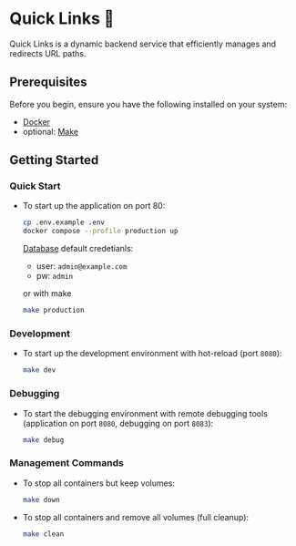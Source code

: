 # Quick Links 🔗
Quick Links is a dynamic backend service that efficiently manages and redirects URL paths.

## Prerequisites
Before you begin, ensure you have the following installed on your system:
- [Docker](https://docs.docker.com/get-docker/)
- optional: [Make](https://www.gnu.org/software/make/)

## Getting Started

### Quick Start
- To start up the application on port 80:
  ```bash
  cp .env.example .env
  docker compose --profile production up
  ```
  [Database](http://localhost:8082/) default credetianls:
  - user: ```admin@example.com```
  - pw: ```admin```

  
  or with make
  ```bash
  make production
  ```

### Development
- To start up the development environment with hot-reload (port `8080`):
  ```bash
  make dev
  ```

### Debugging
- To start the debugging environment with remote debugging tools (application on port `8080`, debugging on port `8083`):
  ```bash
  make debug
  ```

### Management Commands
- To stop all containers but keep volumes:
  ```bash
  make down
  ```

- To stop all containers and remove all volumes (full cleanup):
  ```bash
  make clean
  ```
